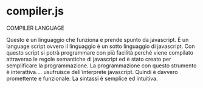 # compiler.js
COMPILER LANGUAGE 

Questo è un linguaggio che funziona e prende spunto da javascript.
È un language script ovvero il linguaggio è un sotto linguaggio di javascript.
Con questo script si potrà programmare con più facilità perché viene compilato attraverso le regole semantiche  di  javascript ed è stato creato per semplificare la programmazione.
La programmazione con questo strumento è interattiva.... usufruisce dell'interprete  javascript. Quindi è davvero  promettente e funzionale. La sintassi è semplice ed intuitiva.
